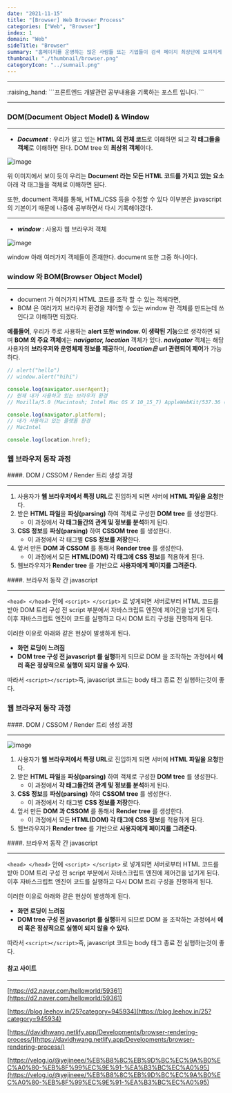 ```yaml
---
date: "2021-11-15"
title: "[Browser] Web Browser Process"
categories: ["Web", "Browser"]
index: 1
domain: "Web"
sideTitle: "Browser"
summary: "홈페이지를 운영하는 많은 사람들 또는 기업들이 검색 페이지 최상단에 보여지게 하기 위해 어떤 최적화 작업을 하는지 알아보자."
thumbnail: "./thumbnail/browser.png"
categoryIcon: "../sumnail.png"
---
```


<hr>
:raising_hand:  ```프론트엔드 개발관련 공부내용을 기록하는 포스트 입니다.```
<hr>

### DOM(Document Object Model) & Window

---

- **_Document_** : 우리가 알고 있는 **HTML 의 전체 코드**로 이해하면 되고 **각 태그들을 객체**로 이해하면 된다. DOM tree 의 **최상위 객체**이다.

![image](https://user-images.githubusercontent.com/56063287/142225234-2ed1d786-0e46-459c-9e30-c6f3e6b34b07.png)

위 이미지에서 보이 듯이 우리는 **Document 라는 모든 HTML 코드를 가지고 있는 요소**아래 각 태그들을 객체로 이해하면 된다.

또한, document 객체를 통해, HTML/CSS 등을 수정할 수 있다 이부분은 javascript 의 기본이기 때문에 나중에 공부하면서 다시 기록해야겠다.

---

- **_window_** : 사용자 웹 브라우저 객체

![image](https://user-images.githubusercontent.com/56063287/142424714-bc5bb2bc-465f-4e46-b8e4-95720ec2d871.png)

window 아래 여러가지 객체들이 존재한다. document 또한 그중 하나이다.

### window 와 BOM(Browser Object Model)

---

- document 가 여러가지 HTML 코드를 조작 할 수 있는 객체라면,
- BOM 은 여러가지 브라우저 환경을 제어할 수 있는 window 란 객체를 만드는데 쓰인다고 이해하면 되겠다.

**예를들어**, 우리가 주로 사용하는 **alert 또한 window. 이 생략된 기능**으로 생각하면 되며 **BOM 의 주요 객체**에는 **_navigator, location_** 객체가 있다.
**_navigator_** 객체는 해당 사용자의 **브라우저와 운영체제 정보를 제공**하며, **_location은_** **url 관련되어 제어**가 가능하다.

```js
// alert("hello")
// window.alert("hihi")

console.log(navigator.userAgent);
// 현재 내가 사용하고 있는 브라우저 환경
// Mozilla/5.0 (Macintosh; Intel Mac OS X 10_15_7) AppleWebKit/537.36 (KHTML, like Gecko) Chrome/94.0.4606.71 Safari/537.36

console.log(navigator.platform);
// 내가 사용하고 있는 플랫폼 환경
// MacIntel

console.log(location.href);
```

### 웹 브라우저 동작 과정

####. DOM / CSSOM / Render 트리 생성 과정

---

1. 사용자가 **웹 브라우저에서 특정 URL**로 진입하게 되면 서버에 **HTML 파일을 요청**한다.
2. 받은 **HTML 파일**을 **파싱(parsing)** 하여 객체로 구성한 **DOM tree** 를 생성한다.
   - 이 과정에서 **각 태그들간의 관계 및 정보를 분석**하게 된다.
3. **CSS 정보**를 **파싱(parsing)** 하여 **CSSOM tree** 를 생성한다.
   - 이 과정에서 각 태그별 **CSS 정보를 저장**한다.
4. 앞서 만든 **DOM 과 CSSOM** 를 통해서 **Render tree** 를 생성한다.
   - 이 과정에서 모든 **HTML(DOM) 각 태그에 CSS 정보**를 적용하게 된다.
5. 웹브라우저가 **Render tree** 를 기반으로 **사용자에게 페이지를 그려준다.**

####. 브라우저 동작 간 javascript

---

`<head> </head>` 안에 `<script> </script>` 로 넣게되면 서버로부터 HTML 코드를 받아 DOM 트리 구성 전 script 부분에서 자바스크립트 엔진에 제어건을 넘기게 된다.
이후 자바스크립트 엔진이 코드를 실행하고 다시 DOM 트리 구성을 진행하게 된다.

이러한 이유로 아래와 같은 현상이 발생하게 된다.

- **화면 로딩이 느려짐**
- **DOM tree 구성 전 javascript 를 실행**하게 되므로 DOM 을 조작하는 과정에서 **에러 혹은 정상적으로 실행이 되지 않을 수 있다.**

따라서 `<script></script>`즉, javascript 코드는 body 태그 종료 전 실행하는것이 좋다.

### 웹 브라우저 동작 과정

####. DOM / CSSOM / Render 트리 생성 과정

---

![image](https://user-images.githubusercontent.com/56063287/144748119-24624b76-cdb3-4173-9207-45b196882deb.png)

1. 사용자가 **웹 브라우저에서 특정 URL**로 진입하게 되면 서버에 **HTML 파일을 요청**한다.
2. 받은 **HTML 파일**을 **파싱(parsing)** 하여 객체로 구성한 **DOM tree** 를 생성한다.
   - 이 과정에서 **각 태그들간의 관계 및 정보를 분석**하게 된다.
3. **CSS 정보**를 **파싱(parsing)** 하여 **CSSOM tree** 를 생성한다.
   - 이 과정에서 각 태그별 **CSS 정보를 저장**한다.
4. 앞서 만든 **DOM 과 CSSOM** 를 통해서 **Render tree** 를 생성한다.
   - 이 과정에서 모든 **HTML(DOM) 각 태그에 CSS 정보**를 적용하게 된다.
5. 웹브라우저가 **Render tree** 를 기반으로 **사용자에게 페이지를 그려준다.**

####. 브라우저 동작 간 javascript

---

`<head> </head>` 안에 `<script> </script>` 로 넣게되면 서버로부터 HTML 코드를 받아 DOM 트리 구성 전 script 부분에서 자바스크립트 엔진에 제어건을 넘기게 된다.
이후 자바스크립트 엔진이 코드를 실행하고 다시 DOM 트리 구성을 진행하게 된다.

이러한 이유로 아래와 같은 현상이 발생하게 된다.

- **화면 로딩이 느려짐**
- **DOM tree 구성 전 javascript 를 실행**하게 되므로 DOM 을 조작하는 과정에서 **에러 혹은 정상적으로 실행이 되지 않을 수 있다.**

따라서 `<script></script>`즉, javascript 코드는 body 태그 종료 전 실행하는것이 좋다.

#### 참고 사이트

---

[https://d2.naver.com/helloworld/59361](https://d2.naver.com/helloworld/59361)

[https://blog.leehov.in/25?category=945934](https://blog.leehov.in/25?category=945934)

[https://davidhwang.netlify.app/Developments/browser-rendering-process/](https://davidhwang.netlify.app/Developments/browser-rendering-process/)

[https://velog.io/@yejineee/%EB%B8%8C%EB%9D%BC%EC%9A%B0%EC%A0%80-%EB%8F%99%EC%9E%91-%EA%B3%BC%EC%A0%95](https://velog.io/@yejineee/%EB%B8%8C%EB%9D%BC%EC%9A%B0%EC%A0%80-%EB%8F%99%EC%9E%91-%EA%B3%BC%EC%A0%95)
